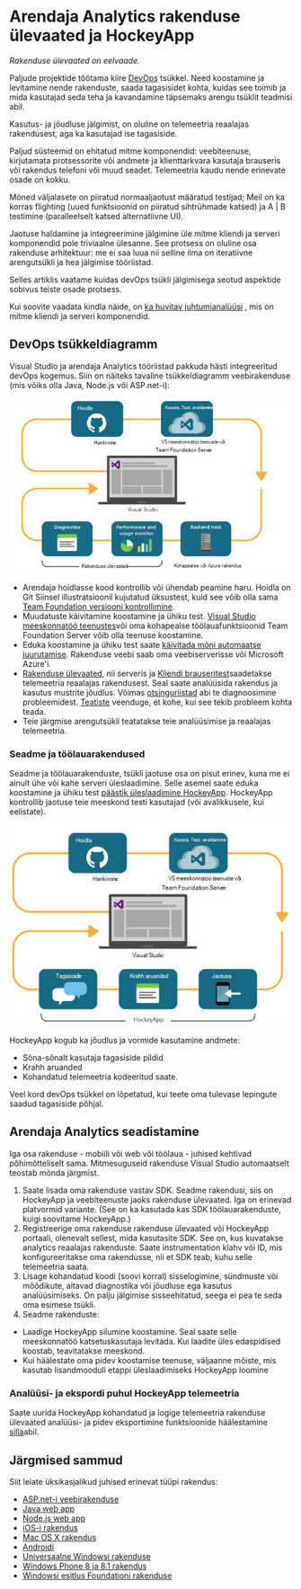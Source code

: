<properties
    pageTitle="Arendaja Analytics"
    description="Visual Studio, rakenduse ülevaated ja HockeyApp DevOps"
    authors="alancameronwills"
    services="application-insights"
    documentationCenter=""
    manager="douge"/>

<tags
    ms.service="application-insights"
    ms.workload="tbd"
    ms.tgt_pltfrm="ibiza"
    ms.devlang="na"
    ms.topic="article" 
    ms.date="05/18/2016"
    ms.author="awills"/>

# <a name="developer-analytics-with-application-insights-and-hockeyapp"></a>Arendaja Analytics rakenduse ülevaated ja HockeyApp

*Rakenduse ülevaated on eelvaade.*

Paljude projektide töötama kiire [DevOps](https://en.wikipedia.org/wiki/DevOps) tsükkel. Need koostamine ja levitamine nende rakenduste, saada tagasisidet kohta, kuidas see toimib ja mida kasutajad seda teha ja kavandamine täpsemaks arengu tsüklit teadmisi abil. 

Kasutus- ja jõudluse jälgimist, on oluline on telemeetria reaalajas rakendusest, aga ka kasutajad ise tagasiside. 

Paljud süsteemid on ehitatud mitme komponendid: veebiteenuse, kirjutamata protsessorite või andmete ja klienttarkvara kasutaja brauseris või rakendus telefoni või muud seadet. Telemeetria kaudu nende erinevate osade on kokku.

Mõned väljalasete on piiratud normaaljaotust määratud testijad; Meil on ka korras flighting (uued funktsioonid on piiratud sihtrühmade katsed) ja A | B testimine (paralleelselt katsed alternatiivne UI).

Jaotuse haldamine ja integreerimine jälgimine üle mitme kliendi ja serveri komponendid pole triviaalne ülesanne. See protsess on oluline osa rakenduse arhitektuur: me ei saa luua nii selline ilma on iteratiivne arengutsükli ja hea jälgimise tööriistad.

Selles artiklis vaatame kuidas devOps tsükli jälgimisega seotud aspektide sobivus teiste osade protsess. 

Kui soovite vaadata kindla näide, on [ka huvitav juhtumianalüüsi](http://aka.ms/mydrivingdocs) , mis on mitme kliendi ja serveri komponendid.

## <a name="a-devops-cycle"></a>DevOps tsükkeldiagramm

Visual Studio ja arendaja Analytics tööriistad pakkuda hästi integreeritud devOps kogemus. Siin on näiteks tavaline tsükkeldiagramm veebirakenduse (mis võiks olla Java, Node.js või ASP.net-i):

![Web Appi devops tsükkeldiagramm](./media/app-insights-developer-analytics/040.png)

* Arendaja hoidlasse kood kontrollib või ühendab peamine haru. Hoidla on Git Siinsel illustratsioonil kujutatud üksustest, kuid see võib olla sama [Team Foundation versiooni kontrollimine](https://www.visualstudio.com/docs/tfvc/overview).
* Muudatuste käivitamine koostamine ja ühiku test. [Visual Studio meeskonnatöö teenustes](https://www.visualstudio.com/docs/vsts-tfs-overview)või oma kohapealse töölauafunktsioonid Team Foundation Server võib olla teenuse koostamine. 
* Eduka koostamine ja ühiku test saate [käivitada mõni automaatse juurutamise](https://www.visualstudio.com/docs/release/author-release-definition/more-release-definition). Rakenduse veebi saab oma veebiserverisse või Microsoft Azure'i. 
* [Rakenduse ülevaated](app-insights-overview.md), nii serveris ja [Kliendi brauseritest](app-insights-javascript.md)saadetakse telemeetria reaalajas rakendusest. Seal saate analüüsida rakendus ja kasutus mustrite jõudlus. Võimas [otsinguriistad](app-insights-analytics.md) abi te diagnoosimine probleemidest. [Teatiste](app-insights-alerts.md) veenduge, et kohe, kui see tekib probleem kohta teada. 
* Teie järgmise arengutsükli teatatakse teie analüüsimise ja reaalajas telemeetria.

### <a name="device-and-desktop-apps"></a>Seadme ja töölauarakendused

Seadme ja töölauarakenduste, tsükli jaotuse osa on pisut erinev, kuna me ei ainult ühe või kahe serveri üleslaadimine. Selle asemel saate eduka koostamine ja ühiku test [päästik üleslaadimine HockeyApp](https://support.hockeyapp.net/kb/third-party-bug-trackers-services-and-webhooks/how-to-use-hockeyapp-with-visual-studio-team-services-vsts-or-team-foundation-server-tfs). HockeyApp kontrollib jaotuse teie meeskond testi kasutajad (või avalikkusele, kui eelistate). 


![Seadme devops tsükkeldiagramm](./media/app-insights-developer-analytics/030.png)

HockeyApp kogub ka jõudlus ja vormide kasutamine andmete:

* Sõna-sõnalt kasutaja tagasiside pildid
* Krahh aruanded
* Kohandatud telemeetria kodeeritud saate.

Veel kord devOps tsükkel on lõpetatud, kui teete oma tulevase lepingute saadud tagasiside põhjal.


## <a name="setting-up-developer-analytics"></a>Arendaja Analytics seadistamine

Iga osa rakenduse - mobiili või web või töölaua - juhised kehtivad põhimõtteliselt sama. Mitmesuguseid rakenduse Visual Studio automaatselt teostab mõnda järgmist.

1. Saate lisada oma rakenduse vastav SDK. Seadme rakendusi, siis on HockeyApp ja veebiteenuste jaoks rakenduse ülevaated. Iga on erinevad platvormid variante. (See on ka kasutada kas SDK töölauarakenduste, kuigi soovitame HockeyApp.)
2. Registreerige oma rakenduse rakenduse ülevaated või HockeyApp portaali, olenevalt sellest, mida kasutasite SDK. See on, kus kuvatakse analytics reaalajas rakenduste. Saate instrumentation klahv või ID, mis konfigureeritakse oma rakendusse, nii et SDK teab, kuhu selle telemeetria saata.
3. Lisage kohandatud koodi (soovi korral) sisselogimine, sündmuste või mõõdikute, aitavad diagnostika või jõudluse ega kasutus analüüsimiseks. On palju jälgimise sisseehitatud, seega ei pea te seda oma esimese tsükli.
3. Seadme rakenduste:
 * Laadige HockeyApp silumine koostamine. Seal saate selle meeskonnatöö katsetuskasutaja levitada. Kui laadite üles edaspidised koostab, teavitatakse meeskond.
 * Kui häälestate oma pidev koostamise teenuse, väljaanne mõiste, mis kasutab lisandmooduli etappi üleslaadimiseks HockeyApp loomine

### <a name="analytics-and-export-for-hockeyapp-telemetry"></a>Analüüsi- ja ekspordi puhul HockeyApp telemeetria

Saate uurida HockeyApp kohandatud ja logige telemeetria rakenduse ülevaated analüüsi- ja pidev eksportimine funktsioonide häälestamine [silla](app-insights-hockeyapp-bridge-app.md)abil.



## <a name="next-steps"></a>Järgmised sammud
 
Siit leiate üksikasjalikud juhised erinevat tüüpi rakendus:

* [ASP.net-i veebirakenduse](app-insights-asp-net.md) 
* [Java web app](app-insights-java-get-started.md)
* [Node.js web app](https://github.com/Microsoft/ApplicationInsights-node.js)
* [iOS-i rakendus](https://support.hockeyapp.net/kb/client-integration-ios-mac-os-x-tvos/hockeyapp-for-ios)
* [Mac OS X rakendus](https://support.hockeyapp.net/kb/client-integration-ios-mac-os-x-tvos/hockeyapp-for-mac-os-x)
* [Androidi](https://support.hockeyapp.net/kb/client-integration-android/hockeyapp-for-android-sdk)
* [Universaalne Windowsi rakenduse](https://support.hockeyapp.net/kb/client-integration-windows-and-windows-phone/how-to-create-an-app-for-uwp)
* [Windows Phone 8 ja 8.1 rakendus](https://support.hockeyapp.net/kb/client-integration-windows-and-windows-phone/hockeyapp-for-windows-phone-silverlight-apps-80-and-81)
* [Windowsi esitlus Foundationi rakenduse](https://support.hockeyapp.net/kb/client-integration-windows-and-windows-phone/hockeyapp-for-windows-wpf-apps)


